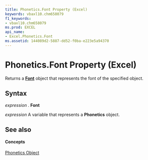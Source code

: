 ```yaml
---
title: Phonetics.Font Property (Excel)
keywords: vbaxl10.chm658079
f1_keywords:
- vbaxl10.chm658079
ms.prod: EXCEL
api_name:
- Excel.Phonetics.Font
ms.assetid: 144089d2-5887-dd52-f0ba-e223e5a94370
---
```



# Phonetics.Font Property (Excel)

Returns a  **[Font](font-object-excel.md)** object that represents the font of the specified object.


## Syntax

 _expression_ . **Font**

 _expression_ A variable that represents a **Phonetics** object.


## See also


#### Concepts


[Phonetics Object](phonetics-object-excel.md)

